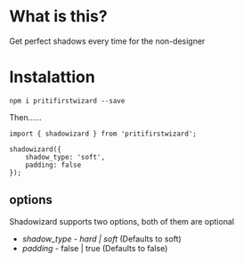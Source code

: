 # What is this?
Get perfect shadows every time for the non-designer

# Instalattion

`npm i pritifirstwizard --save`


Then......
```
import { shadowizard } from 'pritifirstwizard';

shadowizard({
    shadow_type: 'soft',
    padding: false
});
```

## options

Shadowizard supports two options, both of them are optional

* *shadow_type* - _hard | soft_ (Defaults to soft)
* *padding* -  false | true (Defaults to false)

